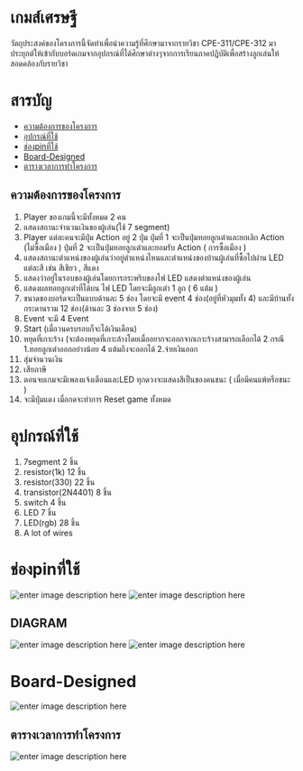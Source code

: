 

# เกมส์เศรษฐี
วัตถุประสงค์ของโครงการนี้จัดทำเพื่อนำความรู้ที่ศึกษามาจากรายวิชา CPE-311/CPE-312 มาประยุกต์ให้เข้ากับบอร์ดเกมจากอุปกรณ์ที่ได้ศึกษาต่างๆจากการเรียนภาคปฎิบัติเพื่อสร้างลูกเล่นให้สอดคล้องกับรายวิชา

# สารบัญ

-   [ความต้องการของโครงการ](#%E0%B8%84%E0%B8%A7%E0%B8%B2%E0%B8%A1%E0%B8%95%E0%B9%89%E0%B8%AD%E0%B8%87%E0%B8%81%E0%B8%B2%E0%B8%A3%E0%B8%82%E0%B8%AD%E0%B8%87%E0%B9%82%E0%B8%84%E0%B8%A3%E0%B8%87%E0%B8%81%E0%B8%B2%E0%B8%A3)
-   [อุปกรณ์ที่ใช้](#%E0%B8%AD%E0%B8%B8%E0%B8%9B%E0%B8%81%E0%B8%A3%E0%B8%93%E0%B9%8C%E0%B8%97%E0%B8%B5%E0%B9%88%E0%B9%83%E0%B8%8A%E0%B9%89)
-   [ช่องpinที่ใช้](#%E0%B8%8A%E0%B9%88%E0%B8%AD%E0%B8%87pin%E0%B8%97%E0%B8%B5%E0%B9%88%E0%B9%83%E0%B8%8A%E0%B9%89)
- [Board-Designed](#board-designed)
-   [ตารางเวลาการทำโครงการ](#%E0%B8%95%E0%B8%B2%E0%B8%A3%E0%B8%B2%E0%B8%87%E0%B9%80%E0%B8%A7%E0%B8%A5%E0%B8%B2%E0%B8%81%E0%B8%B2%E0%B8%A3%E0%B8%97%E0%B8%B3%E0%B9%82%E0%B8%84%E0%B8%A3%E0%B8%87%E0%B8%81%E0%B8%B2%E0%B8%A3)

## ความต้องการของโครงการ

 1.  Player ของเกมนี้จะมีทั้งหมด 2 คน
 2.  แสดงสถานะจำนวนเงินของผู้เล่น(ใช้ 7 segment)
 3.  Player แต่ละคนจะมีปุ่ม Action อยู่ 2 ปุ่ม
	ปุ่มที่ 1 จะเป็นปุ่มทอยลูกเต๋าและยกเลิก Action (ไม่ซื้อเมือง ) ปุ่มที่ 2 จะเป็นปุ่มทอยลูกเต๋าและยอมรับ Action ( การซื้อเมือง )
 4.  แสดงสถานะตำแหน่งของผู้เล่นว่าอยู่ตำแหน่งไหนและตำแหน่งของบ้านผู้เล่นที่ซื้อไปผ่าน LED แต่ละสี เช่น สีเขียว , สีแดง
 5.  แสดงว่าอยู่ในรอบของผู้เล่นโดยการกระพริบของไฟ LED แสดงตำแหน่งของผู้เล่น
 6.  แสดงผลทอยลูกเต๋าที่ได้บน ไฟ LED โดยจะมีลูกเต๋า 1 ลูก ( 6 แต้ม )
 7.  ขนาดของบอร์ดจะเป็นแบบด้านละ 5 ช่อง โดยจะมี event 4 ช่อง(อยู่ที่หัวมุมทั้ง 4) และมีบ้านทั้งกระดานรวม 12 ช่อง(ด้านละ 3 ช่องจาก 5 ช่อง)
 8.  Event จะมี 4 Event
 9.  Start (เมื่อวนครบรอบก็จะได้เงินเดือน)
 10.  หยุดที่เกาะร้าง (จะต้องหยุดที่เกาะล้างโดยเมื่ออยากจะออกจากเกาะร้างสามารถเลือกได้ 2 กรณี 1.ทอยลูกเต๋าออกอย่างน้อย 4 แต้มถึงจะออกได้ 2.จ่ายเงินออก
 11.  สุ่มจำนวนเงิน
 12.  เสียภาษี
 13.  ตอนจบเกมจะมีเพลงแจ้งเตือนและLED ทุกดวงจะแสดงสีเป็นของคนชนะ ( เมื่อมีคนแพ้หรือชนะ )
 14.  จะมีปุ่มแดง เมื่อกดจะทำการ Reset game ทั้งหมด
 

# อุปกรณ์ที่ใช้

 1. 7segment 2 ชิ้น
 2. resistor(1k) 12 ชิ้น
 3. resistor(330) 22 ชิ้น
 4. transistor(2N4401) 8 ชิ้น
 5. switch 4 ชิ้น
 6. LED 7 ชิ้น
 7. LED(rgb) 28 ชิ้น
 8. A lot of wires

# ช่องpinที่ใช้
![enter image description here](https://cdn.discordapp.com/attachments/1195246143551058003/1207348170795782246/1-1.jpg?ex=65df519b&is=65ccdc9b&hm=a48e55f9790d8354ba3bb5eeb4e0d50f6b1f1dcf883c29c87720b46c3d38b185&)
![enter image description here](https://media.discordapp.net/attachments/1195246143551058003/1207347084513124412/-1.jpg?ex=65df5098&is=65ccdb98&hm=0215f888c4918f8628d77caf0dff3dccde45b17ed0e3104f6c33ffd477c671a8&=&format=webp&width=822&height=671)



## DIAGRAM
![enter image description here](https://cdn.discordapp.com/attachments/1195246143551058003/1206936855824826418/image.png?ex=65ddd28a&is=65cb5d8a&hm=684853b2b2b824165118d6b92b8b11bb2f16d7c1efaa34ea8545f84a89746118&)
![enter image description here](https://cdn.discordapp.com/attachments/1195246143551058003/1207346447272513597/Screenshot_2024-02-14_222320.png?ex=65df5000&is=65ccdb00&hm=7fda4a5f4b8d7c6a1737107455e240ba87a6548f30a6b4124b76003b8a9ade7c&)

# Board-Designed
![enter image description here](https://cdn.discordapp.com/attachments/1195246143551058003/1202596198490439691/1070087967294631976-283cde1b-df1c-47c1-83b5-60bda2ece5a2-6059968.399999976.png?ex=65ce07fc&is=65bb92fc&hm=589a5289ea82545f37a57a66f3a5ebd98d0fafb5d8d49b11d4c6412e6c27ccb6&)
## ตารางเวลาการทำโครงการ
![enter image description here](https://cdn.discordapp.com/attachments/1195246143551058003/1207351700189618176/image.png?ex=65df54e4&is=65ccdfe4&hm=40a0070fc69798d504ced05a3541bdb940b9ccddf623bfaf5f093a9cd593df01&)
